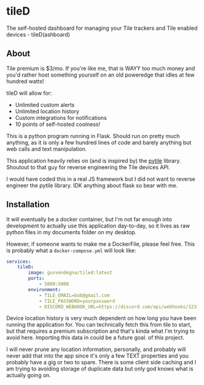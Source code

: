 # tileD
The self-hosted dashboard for managing your Tile trackers and Tile enabled devices - tileD(ashboard)

## About
Tile premium is $3/mo. If you're like me, that is WAYY too much money and you'd rather host something yourself on an old poweredge that idles at few hundred watts!

tileD will allow for:
- Unlimited custom alerts
- Unlimited location history
- Custom integrations for notifications
- 10 points of self-hosted coolness!

This is a python program running in Flask. Should run on pretty much anything, as it is only a few hundred lines of code and barely anything but web calls and text manipulation. 

This application heavily relies on (and is inspired by) the [pytile](https://github.com/bachya/pytile) library. Shoutout to that guy for reverse engineering the Tile devices API. 

I would have coded this in a real JS framework but I did not want to reverse engineer the pytile library. IDK anything about flask so bear with me. 

## Installation

It will eventually be a docker container, but I'm not far enough into development to actually use this application day-to-day, so it lives as raw python files in my documents folder on my desktop. 

However, if someone wants to make me a DockerFile, please feel free. This is probably what a ```docker-compose.yml``` will look like:

```yaml
services:
    tileD:
        image: gusvendegna/tiled:latest
        ports:
            - 5000:5000
        environment:
            - TILE_EMAIL=bob@gmail.com
            - TILE_PASSWORD=yourpassword
            - DISCORD_WEBHOOK_URL=https://discord.com/api/webhooks/123123123123

```

Device location history is very much dependent on how long you have been running the application for. You can technically fetch this from tile to start, but that requires a premium subscription and that's kinda what I'm trying to avoid here. Importing this data in could be a future goal. of this project.

I will never prune any location information, personally, and probably will never add that into the app since it's only a few TEXT properties and you probably have a gig or two to spare. There is some client side caching and I am trying to avoiding storage of duplicate data but only god knows what is actually going on.
